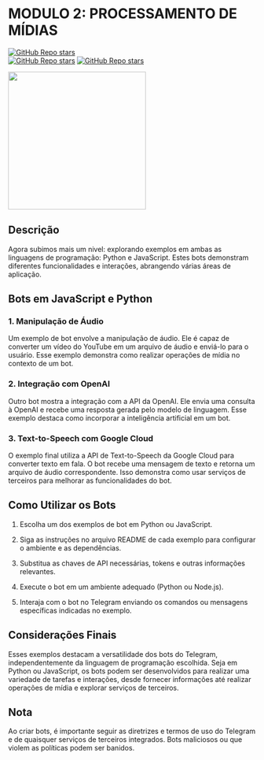 # MODULO 2: PROCESSAMENTO DE MÍDIAS

[![GitHub Repo stars](https://img.shields.io/badge/VILHALVA-GITHUB-03A9F4?logo=github)](https://github.com/VILHALVA) <br>
[![GitHub Repo stars](https://img.shields.io/badge/CURSO%20DE-PYTHON-03A9F4?logo=github)](https://github.com/VILHALVA/CURSO-DE-PYTHON)
[![GitHub Repo stars](https://img.shields.io/badge/CURSO%20DE-JAVASCRIPT-03A9F4?logo=github)](https://github.com/VILHALVA/CURSO-DE-PYTHON)

<img src="https://psverso.com.br/wp-content/uploads/2021/08/musibeth-bot-discord.png" width="280"> <br>

## Descrição
Agora subimos mais um nivel: explorando exemplos em ambas as linguagens de programação: Python e JavaScript. Estes bots demonstram diferentes funcionalidades e interações, abrangendo várias áreas de aplicação.

## Bots em JavaScript e Python
### 1. Manipulação de Áudio
Um exemplo de bot envolve a manipulação de áudio. Ele é capaz de converter um vídeo do YouTube em um arquivo de áudio e enviá-lo para o usuário. Esse exemplo demonstra como realizar operações de mídia no contexto de um bot.

### 2. Integração com OpenAI
Outro bot mostra a integração com a API da OpenAI. Ele envia uma consulta à OpenAI e recebe uma resposta gerada pelo modelo de linguagem. Esse exemplo destaca como incorporar a inteligência artificial em um bot.

### 3. Text-to-Speech com Google Cloud
O exemplo final utiliza a API de Text-to-Speech da Google Cloud para converter texto em fala. O bot recebe uma mensagem de texto e retorna um arquivo de áudio correspondente. Isso demonstra como usar serviços de terceiros para melhorar as funcionalidades do bot.

## Como Utilizar os Bots
1. Escolha um dos exemplos de bot em Python ou JavaScript.

2. Siga as instruções no arquivo README de cada exemplo para configurar o ambiente e as dependências.

3. Substitua as chaves de API necessárias, tokens e outras informações relevantes.

4. Execute o bot em um ambiente adequado (Python ou Node.js).

5. Interaja com o bot no Telegram enviando os comandos ou mensagens específicas indicadas no exemplo.

## Considerações Finais
Esses exemplos destacam a versatilidade dos bots do Telegram, independentemente da linguagem de programação escolhida. Seja em Python ou JavaScript, os bots podem ser desenvolvidos para realizar uma variedade de tarefas e interações, desde fornecer informações até realizar operações de mídia e explorar serviços de terceiros.

## Nota
Ao criar bots, é importante seguir as diretrizes e termos de uso do Telegram e de quaisquer serviços de terceiros integrados. Bots maliciosos ou que violem as políticas podem ser banidos.
